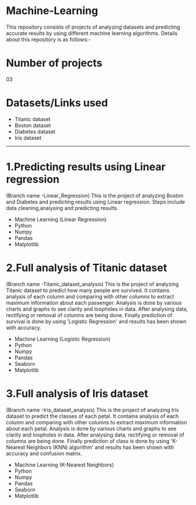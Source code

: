 # Machine-Learning
This repository consists of projects of analyzing datasets and predicting accurate results by using different machine learning algorithms. Details about this repository is as follows:-

# Number of projects
03

# Datasets/Links used
- Titanic dataset
- Boston dataset
- Diabetes dataset
- Iris dataset
*********************************************************************************************************************************************************************************
# 1.Predicting results using Linear regression
(Branch name -Linear_Regression) This is the project of analyzing Boston and Diabetes and predicting results using Linear regression. Steps include data cleaning,analysing and predicting results.
- Machine Learning (Linear Regression)
- Python
- Numpy
- Pandas
- Matplotlib

# 2.Full analysis of Titanic dataset
(Branch name -Titanic_dataset_analysis) This is the project of analyzing Titanic dataset to predict how many people are survived. It contains analysis of each column and comparing with other columns to extract maximum information about each passenger. Analysis is done by various charts and graphs to see clarity and loopholes in data. After analysing data, rectifying or removal of columns are being done. Finally prediction of survival is done by using 'Logistic Regression' and results has been shown with accuracy.
- Machine Learning (Logistic Regression)
- Python
- Numpy
- Pandas
- Seaborn
- Matplotlib

# 3.Full analysis of Iris dataset
(Branch name -Iris_dataset_analysis) This is the project of analyzing Iris dataset to predict the classes of each petal. It contains analysis of each column and comparing with other columns to extract maximum information about each petal. Analysis is done by various charts and graphs to see clarity and loopholes in data. After analysing data, rectifying or removal of columns are being done. Finally prediction of class is done by using 'K-Nearest Neighbors (KNN) algorithm' and results has been shown with accuracy and confusion matrix.
- Machine Learning (K-Nearest Neighbors)
- Python
- Numpy
- Pandas
- Seaborn
- Matplotlib
